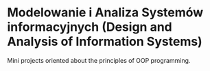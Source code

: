 # Modelowanie i Analiza Systemów informacyjnych (Design and Analysis of Information Systems)

Mini projects oriented about the principles of OOP programming.
